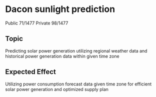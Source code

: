 # Dacon sunlight prediction
Public 71/1477  Private 98/1477

## Topic 
Predicting solar power generation utilizing regional weather data and historical power generation data within given time zone

## Expected Effect
 Utilizing power consumption forecast data given time zone for efficient solar power generation and optimized supply plan